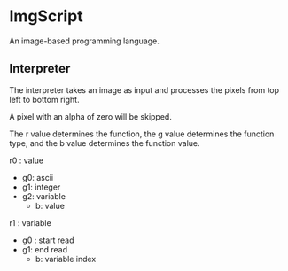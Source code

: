 # ImgScript
An image-based programming language.

## Interpreter

The interpreter takes an image as input and processes the pixels from top left to bottom right.

A pixel with an alpha of zero will be skipped.

The r value determines the function, the g value determines the function type, and the b value determines the function value.

r0 : value
- g0: ascii
- g1: integer
- g2: variable
  - b: value

r1 : variable
- g0 : start read
- g1: end read
  - b: variable index
